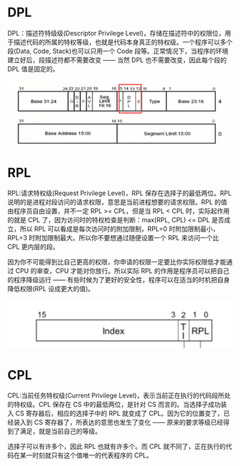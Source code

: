 # DPL
DPL：描述符特级级(Descriptor Privilege Level)，存储在描述符中的权限位，用于描述代码的所属的特权等级，也就是代码本身真正的特权级。一个程序可以多个段(Data, Code, Stack)也可以只用一个 Code 段等。正常情况下，当程序的环境建立好后，段描述符都不需要改变 —— 当然 DPL 也不需要改变，因此每个段的 DPL 值是固定的。

![](images/Snipaste_2023-04-17_21-51-00.png)

# RPL
RPL:请求特权级(Request Privilege Level)，RPL 保存在选择子的最低两位。RPL 说明的是进程对段访问的请求权限，意思是当前进程想要的请求权限。RPL 的值由程序员自由设置，并不一定 RPL >= CPL，但是当 RPL < CPL 时，实际起作用的就是 CPL 了，因为访问时的特权检查是判断：max(RPL, CPL) <= DPL 是否成立，所以 RPL 可以看成是每次访问时的附加限制，RPL=0 时附加限制最小，RPL=3 时附加限制最大。所以你不要想通过随便设置一个 RPL 来访问一个比 CPL 更内层的段。

因为你不可能得到比自己更高的权限，你申请的权限一定要比你实际权限低才能通过 CPU 的审查，CPU 才能对你放行。所以实际 RPL 的作用是程序员可以把自己的程序降级运行 —— 有些时候为了更好的安全性，程序可以在适当的时机把自身降低权限(RPL 设成更大的值)。

![](images/Snipaste_2023-04-17_21-57-33.png)

# CPL
CPL:当前任务特权级(Current Privilege Level)，表示当前正在执行的代码段所处的特权级。CPL 保存在 CS 中的最低两位，是针对 CS 而言的。当选择子成功装入 CS 寄存器后，相应的选择子中的 RPL 就变成了 CPL。因为它的位置变了，已经装入到 CS 寄存器了，所表达的意思也发生了变化 —— 原来的要求等级已经得到了满足，就是当前自己的等级。

选择子可以有许多个，因此 RPL 也就有许多个。而 CPL 就不同了，正在执行的代码在某一时刻就只有这个值唯一的代表程序的 CPL。

